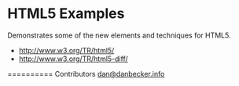 HTML5 Examples
==========

Demonstrates some of the new elements and techniques for HTML5.

   * http://www.w3.org/TR/html5/
   * http://www.w3.org/TR/html5-diff/


==========
Contributors
dan@danbecker.info   
